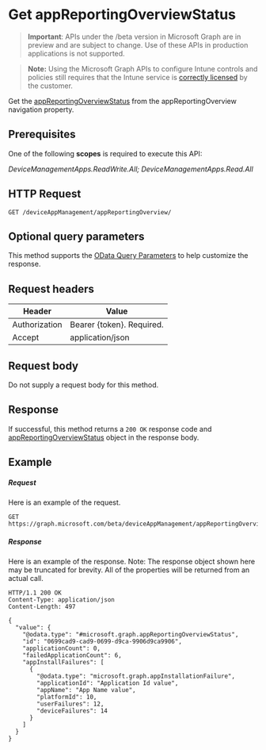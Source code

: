 ﻿# Get appReportingOverviewStatus

> **Important**: APIs under the /beta version in Microsoft Graph are in preview and are subject to change. Use of these APIs in production applications is not supported.

> **Note:** Using the Microsoft Graph APIs to configure Intune controls and policies still requires that the Intune service is [correctly licensed](https://go.microsoft.com/fwlink/?linkid=839381) by the customer.

Get the [appReportingOverviewStatus](../resources/intune_apps_appreportingoverviewstatus.md) from the appReportingOverview navigation property.
## Prerequisites
One of the following **scopes** is required to execute this API:

*DeviceManagementApps.ReadWrite.All; DeviceManagementApps.Read.All*
## HTTP Request
<!-- {
  "blockType": "ignored"
}
-->
```http
GET /deviceAppManagement/appReportingOverview/
```

## Optional query parameters
This method supports the [OData Query Parameters](http://developer.microsoft.com/en-us/graph/docs/overview/query_parameters) to help customize the response.
## Request headers
|Header|Value|
|---|---|
|Authorization|Bearer {token}. Required.|
|Accept|application/json|

## Request body
Do not supply a request body for this method.

## Response

If successful, this method returns a `200 OK` response code and [appReportingOverviewStatus](../resources/intune_apps_appreportingoverviewstatus.md) object in the response body.

## Example

##### Request

Here is an example of the request.
```http
GET https://graph.microsoft.com/beta/deviceAppManagement/appReportingOverview/
```

##### Response

Here is an example of the response. Note: The response object shown here may be truncated for brevity. All of the properties will be returned from an actual call.
```http
HTTP/1.1 200 OK
Content-Type: application/json
Content-Length: 497

{
  "value": {
    "@odata.type": "#microsoft.graph.appReportingOverviewStatus",
    "id": "0699cad9-cad9-0699-d9ca-9906d9ca9906",
    "applicationCount": 0,
    "failedApplicationCount": 6,
    "appInstallFailures": [
      {
        "@odata.type": "microsoft.graph.appInstallationFailure",
        "applicationId": "Application Id value",
        "appName": "App Name value",
        "platformId": 10,
        "userFailures": 12,
        "deviceFailures": 14
      }
    ]
  }
}
```



